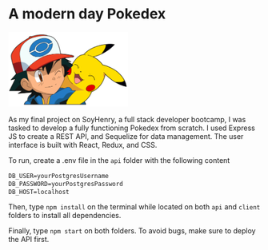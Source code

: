 # A modern day Pokedex

<p align="left">
  <img height="150" src="./pokemon.png" />
</p>

As my final project on SoyHenry, a full stack developer bootcamp, I was tasked to develop a fully functioning Pokedex from scratch. I used Express JS to create a REST API, and Sequelize for data management. The user interface is built with React, Redux, and CSS.

To run, create a .env file in the `api` folder with the following content

```
DB_USER=yourPostgresUsername
DB_PASSWORD=yourPostgresPassword
DB_HOST=localhost
```
Then, type `npm install` on the terminal while located on both `api` and `client` folders to install all dependencies.

Finally, type `npm start` on both folders. To avoid bugs, make sure to deploy the API first. 


